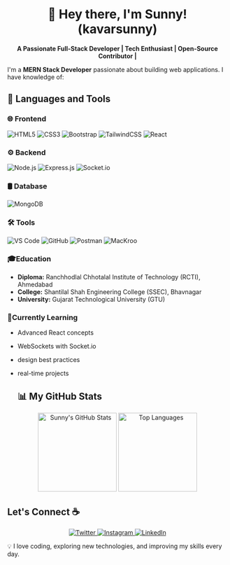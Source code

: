 


<!-- Banner Section -->


<h1 align="center">👋 Hey there, I'm Sunny! (kavarsunny)</h1>
<p align="center">
  <b>A Passionate Full-Stack Developer | Tech Enthusiast | Open-Source Contributor | </b>
</p>









I'm a **MERN Stack Developer** passionate about building web applications. I have knowledge of:  

## 🚀 Languages and Tools  

### 🌐 Frontend  
<p align="left">
  <img src="https://img.shields.io/badge/HTML5-E34F26?style=for-the-badge&logo=html5&logoColor=white" alt="HTML5">
  <img src="https://img.shields.io/badge/CSS3-1572B6?style=for-the-badge&logo=css3&logoColor=white" alt="CSS3">
  <img src="https://img.shields.io/badge/Bootstrap-563D7C?style=for-the-badge&logo=bootstrap&logoColor=white" alt="Bootstrap">
  <img src="https://img.shields.io/badge/TailwindCSS-38B2AC?style=for-the-badge&logo=tailwind-css&logoColor=white" alt="TailwindCSS">
  <img src="https://img.shields.io/badge/React-20232A?style=for-the-badge&logo=react&logoColor=61DAFB" alt="React">
</p>

### ⚙️ Backend  
<p align="left">
  <img src="https://img.shields.io/badge/Node.js-43853D?style=for-the-badge&logo=node.js&logoColor=white" alt="Node.js">
  <img src="https://img.shields.io/badge/Express.js-404D59?style=for-the-badge&logo=express&logoColor=white" alt="Express.js">
  <img src="https://img.shields.io/badge/Socket.io-010101?style=for-the-badge&logo=socket.io&logoColor=white" alt="Socket.io">
</p>

### 🛢️ Database  
<p align="left">
  <img src="https://img.shields.io/badge/MongoDB-47A248?style=for-the-badge&logo=mongodb&logoColor=white" alt="MongoDB">
</p>

### 🛠️ Tools  
<p align="left">
  <img src="https://img.shields.io/badge/VS%20Code-007ACC?style=for-the-badge&logo=visual-studio-code&logoColor=white" alt="VS Code">
  <img src="https://img.shields.io/badge/GitHub-181717?style=for-the-badge&logo=github&logoColor=white" alt="GitHub">
  <img src="https://img.shields.io/badge/Postman-FF6C37?style=for-the-badge&logo=postman&logoColor=white" alt="Postman">
  <img src="https://img.shields.io/badge/Mackroo-000000?style=for-the-badge" alt="MacKroo">
</p>



  ### 🎓Education  
- **Diploma:** Ranchhodlal Chhotalal Institute of Technology (RCTI), Ahmedabad 
- **College:** Shantilal Shah Engineering College (SSEC), Bhavnagar  
- **University:** Gujarat Technological University (GTU) 

 ### 🌱Currently Learning  
- Advanced React concepts  
- WebSockets with Socket.io  
- design best practices
- real-time projects

 

  ## 📊 My GitHub Stats  

<p align="center">
  <img src="https://github-readme-stats.vercel.app/api?username=kavarsunny&show_icons=true&theme=dark&count_private=true" alt="Sunny's GitHub Stats" height="180px">
  <img src="https://github-readme-stats.vercel.app/api/top-langs/?username=kavarsunny&layout=compact&theme=dark" alt="Top Languages" height="180px">
</p>


## Let's Connect ☕  

<p align="center">
  <a href="https://x.com/Sunny_patel_51?t=H78rDAzewsX1P1UmPQciBQ&s=09" target="_blank">
    <img src="https://img.shields.io/badge/Twitter-1DA1F2?style=for-the-badge&logo=twitter&logoColor=white" alt="Twitter" />
  </a>
  <a href="https://www.instagram.com/i_am_sunny_patel?igsh=amI0MTZ2b2g3MWdy" target="_blank">
    <img src="https://img.shields.io/badge/Instagram-E4405F?style=for-the-badge&logo=instagram&logoColor=white" alt="Instagram" />
  </a>
  <a href="https://www.linkedin.com/in/sunny-kavar-763716353?utm_source=share&utm_campaign=share_via&utm_content=profile&utm_medium=android_app" target="_blank">
    <img src="https://img.shields.io/badge/LinkedIn-0077B5?style=for-the-badge&logo=linkedin&logoColor=white" alt="LinkedIn" />
  </a>
</p>

💡 I love coding, exploring new technologies, and improving my skills every day.  


  



